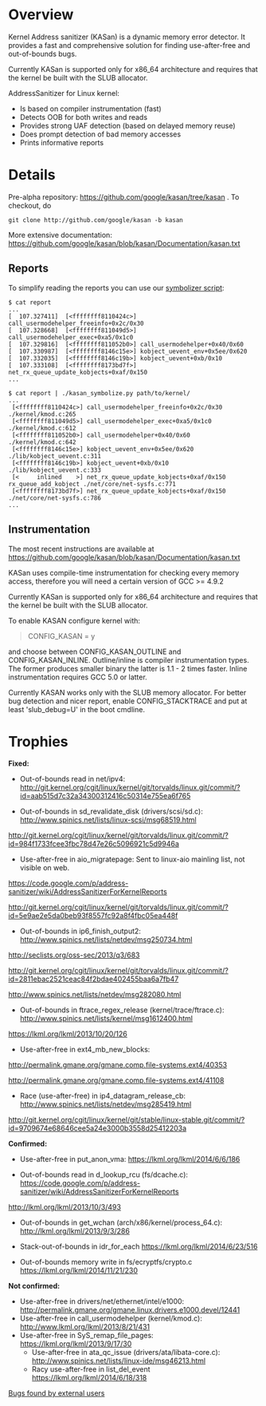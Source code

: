 # Overview #

Kernel Address sanitizer (KASan) is a dynamic memory error detector. It provides
a fast and comprehensive solution for finding use-after-free and out-of-bounds
bugs.

Currently KASan is supported only for x86\_64 architecture and requires that the
kernel be built with the SLUB allocator.

AddressSanitizer for Linux kernel:
  * Is based on compiler instrumentation (fast)
  * Detects OOB for both writes and reads
  * Provides strong UAF detection (based on delayed memory reuse)
  * Does prompt detection of bad memory accesses
  * Prints informative reports

# Details #

Pre-alpha repository: https://github.com/google/kasan/tree/kasan . To checkout, do
```
git clone http://github.com/google/kasan -b kasan
```

More extensive documentation: https://github.com/google/kasan/blob/kasan/Documentation/kasan.txt

## Reports ##

To simplify reading the reports you can use our [symbolizer script](https://code.google.com/p/address-sanitizer/source/browse/trunk/tools/kasan_symbolize.py):
```
$ cat report
...
[  107.327411]  [<ffffffff8110424c>] call_usermodehelper_freeinfo+0x2c/0x30
[  107.328668]  [<ffffffff811049d5>] call_usermodehelper_exec+0xa5/0x1c0
[  107.329816]  [<ffffffff811052b0>] call_usermodehelper+0x40/0x60
[  107.330987]  [<ffffffff8146c15e>] kobject_uevent_env+0x5ee/0x620
[  107.332035]  [<ffffffff8146c19b>] kobject_uevent+0xb/0x10
[  107.333108]  [<ffffffff8173bd7f>] net_rx_queue_update_kobjects+0xaf/0x150
...
```
```
$ cat report | ./kasan_symbolize.py path/to/kernel/
...
 [<ffffffff8110424c>] call_usermodehelper_freeinfo+0x2c/0x30 ./kernel/kmod.c:265
 [<ffffffff811049d5>] call_usermodehelper_exec+0xa5/0x1c0 ./kernel/kmod.c:612
 [<ffffffff811052b0>] call_usermodehelper+0x40/0x60 ./kernel/kmod.c:642
 [<ffffffff8146c15e>] kobject_uevent_env+0x5ee/0x620 ./lib/kobject_uevent.c:311
 [<ffffffff8146c19b>] kobject_uevent+0xb/0x10 ./lib/kobject_uevent.c:333
 [<     inlined    >] net_rx_queue_update_kobjects+0xaf/0x150 rx_queue_add_kobject ./net/core/net-sysfs.c:771
 [<ffffffff8173bd7f>] net_rx_queue_update_kobjects+0xaf/0x150 ./net/core/net-sysfs.c:786
...
```

## Instrumentation ##

The most recent instructions are available at https://github.com/google/kasan/blob/kasan/Documentation/kasan.txt

KASan uses compile-time instrumentation for checking every memory access,
therefore you will need a certain version of GCC >= 4.9.2

Currently KASan is supported only for x86\_64 architecture and requires that the
kernel be built with the SLUB allocator.

To enable KASAN configure kernel with:

> CONFIG\_KASAN = y

and choose between CONFIG\_KASAN\_OUTLINE and CONFIG\_KASAN\_INLINE. Outline/inline
is compiler instrumentation types. The former produces smaller binary the
latter is 1.1 - 2 times faster. Inline instrumentation requires GCC 5.0 or
latter.

Currently KASAN works only with the SLUB memory allocator.
For better bug detection and nicer report, enable CONFIG\_STACKTRACE and put
at least 'slub\_debug=U' in the boot cmdline.

# Trophies #

**Fixed:**
  * Out-of-bounds read in net/ipv4:
http://git.kernel.org/cgit/linux/kernel/git/torvalds/linux.git/commit/?id=aab515d7c32a34300312416c50314e755ea6f765

  * Out-of-bounds in sd\_revalidate\_disk (drivers/scsi/sd.c):
http://www.spinics.net/lists/linux-scsi/msg68519.html

http://git.kernel.org/cgit/linux/kernel/git/torvalds/linux.git/commit/?id=984f1733fcee3fbc78d47e26c5096921c5d9946a

  * Use-after-free in aio\_migratepage:
Sent to  linux-aio mainling list, not visible on web.

https://code.google.com/p/address-sanitizer/wiki/AddressSanitizerForKernelReports

http://git.kernel.org/cgit/linux/kernel/git/torvalds/linux.git/commit/?id=5e9ae2e5da0beb93f8557fc92a8f4fbc05ea448f

  * Out-of-bounds in ip6\_finish\_output2:
http://www.spinics.net/lists/netdev/msg250734.html

http://seclists.org/oss-sec/2013/q3/683

http://git.kernel.org/cgit/linux/kernel/git/torvalds/linux.git/commit/?id=2811ebac2521ceac84f2bdae402455baa6a7fb47

http://www.spinics.net/lists/netdev/msg282080.html

  * Out-of-bounds in ftrace\_regex\_release (kernel/trace/ftrace.c):
http://www.spinics.net/lists/kernel/msg1612400.html

https://lkml.org/lkml/2013/10/20/126

  * Use-after-free in ext4\_mb\_new\_blocks:

http://permalink.gmane.org/gmane.comp.file-systems.ext4/40353

http://permalink.gmane.org/gmane.comp.file-systems.ext4/41108

  * Race (use-after-free) in ip4\_datagram\_release\_cb:
http://www.spinics.net/lists/netdev/msg285419.html

http://git.kernel.org/cgit/linux/kernel/git/stable/linux-stable.git/commit/?id=9709674e68646cee5a24e3000b3558d25412203a

**Confirmed:**

  * Use-after-free in put\_anon\_vma:
https://lkml.org/lkml/2014/6/6/186

  * Out-of-bounds read in d\_lookup\_rcu (fs/dcache.c):
https://code.google.com/p/address-sanitizer/wiki/AddressSanitizerForKernelReports

http://lkml.org/lkml/2013/10/3/493

  * Out-of-bounds in get\_wchan (arch/x86/kernel/process\_64.c):
http://lkml.org/lkml/2013/9/3/286

  * Stack-out-of-bounds in idr\_for\_each
https://lkml.org/lkml/2014/6/23/516

  * Out-of-bounds memory write in fs/ecryptfs/crypto.c
https://lkml.org/lkml/2014/11/21/230


**Not confirmed:**
  * Use-after-free in drivers/net/ethernet/intel/e1000:
http://permalink.gmane.org/gmane.linux.drivers.e1000.devel/12441
  * Use-after-free in call\_usermodehelper (kernel/kmod.c):
http://www.lkml.org/lkml/2013/8/21/431
  * Use-after-free in SyS\_remap\_file\_pages:
https://lkml.org/lkml/2013/9/17/30
    * Use-after-free in ata\_qc\_issue (drivers/ata/libata-core.c):
http://www.spinics.net/lists/linux-ide/msg46213.html
    * Racy use-after-free in list\_del\_event
https://lkml.org/lkml/2014/6/18/318

[Bugs found by external users](https://www.google.com/?gws_rd=ssl#q=site%3Alkml.org+%22Memory+state+around+the+buggy+address%22+%22Sasha+Levin%22)